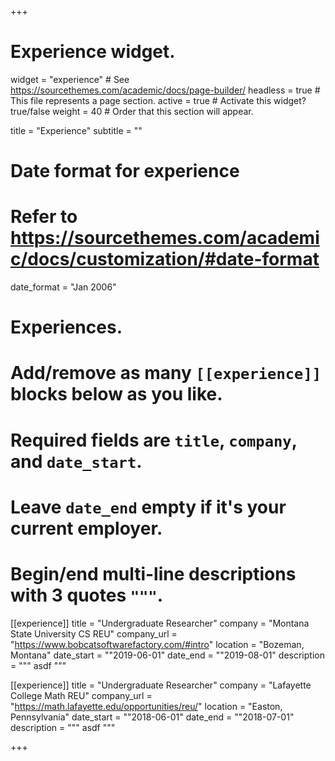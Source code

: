 +++
# Experience widget.
widget = "experience"  # See https://sourcethemes.com/academic/docs/page-builder/
headless = true  # This file represents a page section.
active = true  # Activate this widget? true/false
weight = 40  # Order that this section will appear.

title = "Experience"
subtitle = ""

# Date format for experience
#   Refer to https://sourcethemes.com/academic/docs/customization/#date-format
date_format = "Jan 2006"

# Experiences.
#   Add/remove as many `[[experience]]` blocks below as you like.
#   Required fields are `title`, `company`, and `date_start`.
#   Leave `date_end` empty if it's your current employer.
#   Begin/end multi-line descriptions with 3 quotes `"""`.
[[experience]]
  title = "Undergraduate Researcher"
  company = "Montana State University CS REU"
  company_url = "https://www.bobcatsoftwarefactory.com/#intro"
  location = "Bozeman, Montana"
  date_start = ""2019-06-01"
  date_end = ""2019-08-01"
  description = """
  asdf
  """

[[experience]]
  title = "Undergraduate Researcher"
  company = "Lafayette College Math REU"
  company_url = "https://math.lafayette.edu/opportunities/reu/"
  location = "Easton, Pennsylvania"
  date_start = ""2018-06-01"
  date_end = ""2018-07-01"
  description = """
  asdf
  """

+++
